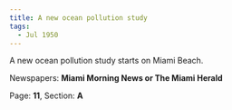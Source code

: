```yaml
---  
title: A new ocean pollution study  
tags:  
  - Jul 1950  
---  
```

  
A new ocean pollution study starts on Miami Beach.  
  
Newspapers: **Miami Morning News or The Miami Herald**  
  
Page: **11**, Section: **A** 
